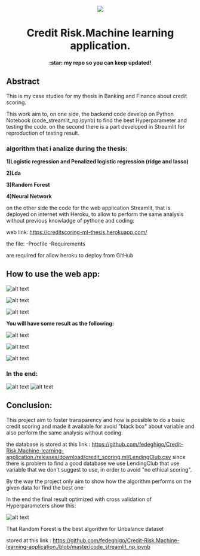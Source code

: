 <p align="center">
  <img src="https://raw.githubusercontent.com/fedeghigo/Credit-Risk.Machine-learning-application./master/4459b235d8034836bbf2db266f30baa0__.png" />
</p>
<p align="center">
  <h1 align="center">
   Credit Risk.Machine learning application.
</h1>
<h4 align="center">:star: my repo so you can keep updated!</h4> 
</p>


## Abstract 

This is my case studies for my thesis in Banking and Finance about credit scoring.

This work aim to, on one side, the backend code develop on Python Notebook (code_streamlit_np.ipynb) to find the best Hyperparameter and testing the code.
on the second there is a part developed in Streamlit for reproduction of testing result.

### algorithm that i analize during the thesis:

**1)Logistic regression and Penalized logistic regression (ridge and lasso)**

**2)Lda**

**3)Random Forest**

**4)Neural Network**

on the other side the code for the web application Streamlit, that is deployed on internet with Heroku, to allow to perform the same analysis without previous knowladge of pythone and coding:

web link: https://creditscoring-ml-thesis.herokuapp.com/

the file:
-Procfile 
-Requirements

are required for allow heroku to deploy from GitHub

## How to use the web app:

![alt text](https://github.com/fedeghigo/Credit-Risk.Machine-learning-application./blob/master/image.png)

![alt text](https://github.com/fedeghigo/Credit-Risk.Machine-learning-application./blob/master/image02.png)

![alt text](https://github.com/fedeghigo/Credit-Risk.Machine-learning-application./blob/master/image03.png)

**You will have some result as the following:**



![alt text](https://github.com/fedeghigo/Credit-Risk.Machine-learning-application./blob/master/image04.png)

![alt text](https://github.com/fedeghigo/Credit-Risk.Machine-learning-application./blob/master/image05.png)

![alt text](https://github.com/fedeghigo/Credit-Risk.Machine-learning-application./blob/master/image06.png)


### In the end:

![alt text](https://github.com/fedeghigo/Credit-Risk.Machine-learning-application./blob/master/image07.png)
![alt text](https://github.com/fedeghigo/Credit-Risk.Machine-learning-application./blob/master/image08.png)


## Conclusion:
This project aim to foster transparency and how is possible to do a basic credit scoring and made it available for avoid 
"black box" about variable and also perform the same analysis without coding.

the database is stored at this link : https://github.com/fedeghigo/Credit-Risk.Machine-learning-application./releases/download/credit_scoring.ml/LendingClub.csv 
since there is problem to find a good database we use LendingClub that use variable that we don't suggest to use, in order to avoid "no ethical scoring".

By the way the project only aim to show how the algorithm performs on the given data for find the best one

In the end the final result optimized with cross validation of Hyperparameters show this:

![alt text](https://github.com/fedeghigo/Credit-Risk.Machine-learning-application./blob/master/image09.png)

That Random Forest is the best algorithm for Unbalance dataset

stored at this link : https://github.com/fedeghigo/Credit-Risk.Machine-learning-application./blob/master/code_streamlit_np.ipynb
